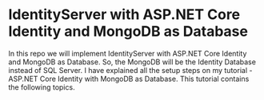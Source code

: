 # IdentityServer with ASP.NET Core Identity and MongoDB as Database
In this repo we will implement IdentityServer with ASP.NET Core Identity and MongoDB as Database. So, the MongoDB will be the Identity Database instead of SQL Server. I have explained all the setup steps on my tutorial - ASP.NET Core Identity with MongoDB as Database. This tutorial contains the following topics.
